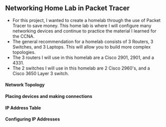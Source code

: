 ## Networking Home Lab in Packet Tracer
- For this project, I wanted to create a homelab through the use of Packet Tracer to save money. This home lab is where I will configure many networking devices and continue to practice the material I learned for the CCNA. 
- The general recommendation for a homelab consists of 3 Routers, 3 Switches, and 3 Laptops. This will allow you to build more complex topologies.  
- The 3 routers I will use in this homelab are a Cisco 2901, 2901, and a 4331. 
- The 2 switches I will use in this homelab are 2 Cisco 2960's, and a Cisco 3650 Layer 3 switch.  

#### Network Topology 


#### Placing devices and making connections 


#### IP Address Table 


#### Configuring IP Addresses 
